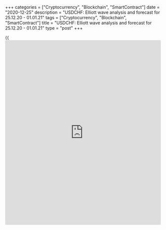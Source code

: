 +++
categories = ["Cryptocurrency", "Blockchain", "SmartContract"]
date = "2020-12-25"
description = "USDCHF: Elliott wave analysis and forecast for 25.12.20 - 01.01.21"
tags = ["Cryptocurrency", "Blockchain", "SmartContract"]
title = "USDCHF: Elliott wave analysis and forecast for 25.12.20 - 01.01.21"
type = "post"
+++

{{<iframe id="large-banner" src="https://www.bounty.group/#slide=22.0" width="100%" height="600" scrolling="no" style="border: 0px solid rgb(216, 221, 230); border-radius: 3px;">}}

2020-12-25

2020-12-25

USDCHF: Elliott wave analysis and forecast for 25.12.20 - 01.01.21Alex
Geuta

 **Main scenario:** Consider short positions from corrections below the
level of 0.8982 with the target of 0.8750 – 0.8650.

 **Alternative scenario:** breakout and consolidation above the level of
0.8982 will allow the pair to continue rising to the levels of 0.9093 –
0.9192.

 **Analysis:** Presumably, the descending first wave of larger degree
(1) of 5 continues developing on the [daily](https://www.fintecher.org/2020/03/03/forex-trading-daily-strategy/) time frame, with wave 5 of
(1) forming inside. On the H4 time frame, there is the fifth wave of
smaller degree v of 5 developing, with wave (iii) of v forming inside.
Apparently, wave iii of (iii) has been completed and a local correction
iv of (iii) is close to being completed on the H1 time frame. If this
assumption is correct, the pair will continue to fall to 0.8750 –
0.8650. The level of 0.8982 is critical in this scenario. Its breakout
will allow the pair to continue rising to the levels of 0.9093 – 0.9192.

* * *

* * *

## Price chart of USDCHF in real time mode

The content of this article reflects the author’s opinion and does not
necessarily reflect the official position of LiteForex. The material
published on this page is provided for informational purposes only and
should not be considered as the provision of investment advice for the
purposes of Directive 2004/39/EC.

Rate this article:

{{value}}

( {{count}} {{title}} )